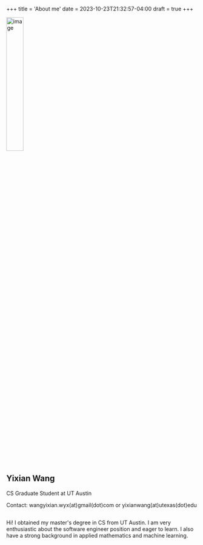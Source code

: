 +++
title = 'About me'
date = 2023-10-23T21:32:57-04:00
draft = true
+++

<img src="/images/photo.jpeg" alt="image" width="30%" height="auto" style="float: center">

## Yixian Wang
CS Graduate Student at UT Austin

Contact: wangyixian.wyx(at)gmail(dot)com or yixianwang(at)utexas(dot)edu

## 
Hi! I obtained my master's degree in CS from UT Austin. I am very enthusiastic about the software engineer position and eager to learn. I also have a strong background in applied mathematics and machine learning. 
